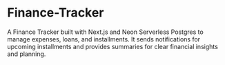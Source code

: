 # Finance-Tracker
A Finance Tracker built with Next.js and Neon Serverless Postgres to manage expenses, loans, and installments. It sends notifications for upcoming installments and provides summaries for clear financial insights and planning.
